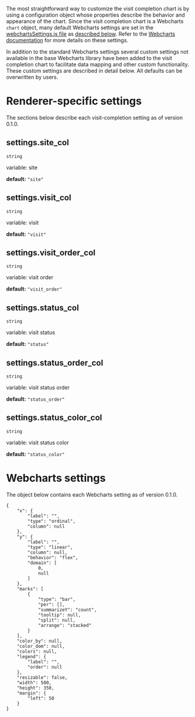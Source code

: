The most straightforward way to customize the visit completion chart is by using a configuration object whose properties describe the behavior and appearance of the chart. Since the visit completion chart is a Webcharts `chart` object, many default Webcharts settings are set in the [webchartsSettings.js file](https://github.com/RhoInc/dashboard-charts/blob/master/src/visitCompletion/configuration/webchartsSettings.js) as [described below](#webcharts-settings). Refer to the [Webcharts documentation](https://github.com/RhoInc/Webcharts/wiki/Chart-Configuration) for more details on these settings.

In addition to the standard Webcharts settings several custom settings not available in the base Webcharts library have been added to the visit completion chart to facilitate data mapping and other custom functionality. These custom settings are described in detail below. All defaults can be overwritten by users.

# Renderer-specific settings
The sections below describe each visit-completion setting as of version 0.1.0.

## settings.site_col
`string`

variable: site

**default:** `"site"`



## settings.visit_col
`string`

variable: visit

**default:** `"visit"`



## settings.visit_order_col
`string`

variable: visit order

**default:** `"visit_order"`



## settings.status_col
`string`

variable: visit status

**default:** `"status"`



## settings.status_order_col
`string`

variable: visit status order

**default:** `"status_order"`



## settings.status_color_col
`string`

variable: visit status color

**default:** `"status_color"`




# Webcharts settings
The object below contains each Webcharts setting as of version 0.1.0.

```
{
    "x": {
        "label": "",
        "type": "ordinal",
        "column": null
    },
    "y": {
        "label": "",
        "type": "linear",
        "column": null,
        "behavior": "flex",
        "domain": [
            0,
            null
        ]
    },
    "marks": [
        {
            "type": "bar",
            "per": [],
            "summarizeY": "count",
            "tooltip": null,
            "split": null,
            "arrange": "stacked"
        }
    ],
    "color_by": null,
    "color_dom": null,
    "colors": null,
    "legend": {
        "label": "",
        "order": null
    },
    "resizable": false,
    "width": 500,
    "height": 350,
    "margin": {
        "left": 50
    }
}
```